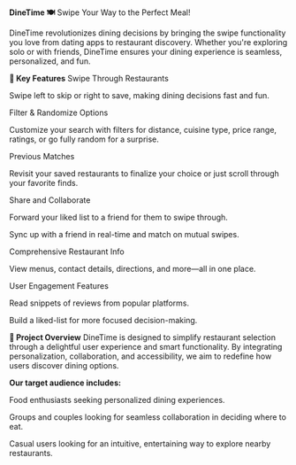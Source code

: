 **DineTime 🍽️**
Swipe Your Way to the Perfect Meal!

DineTime revolutionizes dining decisions by bringing the swipe functionality you love from dating apps to restaurant discovery. Whether you're exploring solo or with friends, DineTime ensures your dining experience is seamless, personalized, and fun.

**🌟 Key Features**
Swipe Through Restaurants

Swipe left to skip or right to save, making dining decisions fast and fun.

Filter & Randomize Options

Customize your search with filters for distance, cuisine type, price range, ratings, or go fully random for a surprise.

Previous Matches

Revisit your saved restaurants to finalize your choice or just scroll through your favorite finds.

Share and Collaborate

Forward your liked list to a friend for them to swipe through.

Sync up with a friend in real-time and match on mutual swipes.

Comprehensive Restaurant Info

View menus, contact details, directions, and more—all in one place.

User Engagement Features

Read snippets of reviews from popular platforms.

Build a liked-list for more focused decision-making.

**📖 Project Overview**
DineTime is designed to simplify restaurant selection through a delightful user experience and smart functionality. By integrating personalization, collaboration, and accessibility, we aim to redefine how users discover dining options.

**Our target audience includes:**

Food enthusiasts seeking personalized dining experiences.

Groups and couples looking for seamless collaboration in deciding where to eat.

Casual users looking for an intuitive, entertaining way to explore nearby restaurants.

